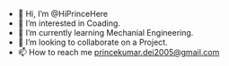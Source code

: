 - 👋 Hi, I’m @HiPrinceHere
- 👀 I’m interested in Coading.
- 🌱 I’m currently learning Mechanial Engineering.
- 💞️ I’m looking to collaborate on a Project.
- 📫 How to reach me princekumar.dei2005@gmail.com

<!---
HiPrinceHere/HiPrinceHere is a ✨ special ✨ repository because its `README.md` (this file) appears on your GitHub profile.
You can click the Preview link to take a look at your changes.
--->
